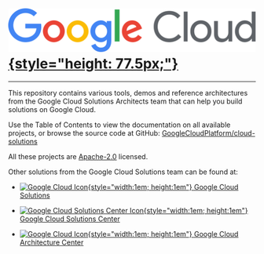 # [![Google Cloud](common/images/google-cloud-lockup.svg){style="height: 77.5px;"}](https://cloud.google.com)

---

This repository contains various tools, demos and reference architectures from
the Google Cloud Solutions Architects team that can help you build solutions on
Google Cloud.

Use the Table of Contents to view the documentation on all available projects,
or browse the source code at GitHub:
[GoogleCloudPlatform/cloud-solutions](https://github.com/GoogleCloudPlatform/cloud-solutions)

All these projects are [Apache-2.0](https://www.apache.org/licenses/LICENSE-2.0)
licensed.

Other solutions from the Google Cloud Solutions team can be found at:

- [![Google Cloud Icon
  ](common/images/super-cloud.svg){style="width:1em; height:1em"} Google Cloud Solutions](https://cloud.google.com/solutions)

- [![Google Cloud Solutions Center Icon
  ](common/images/solutions-center.png){style="width:1em; height:1em"} Google Cloud Solutions Center](https://solutions.cloud.google.com/)

- [![Google Cloud Icon
  ](common/images/super-cloud.svg){style="width:1em; height:1em"} Google Cloud Architecture Center](https://cloud.google.com/architecture)
